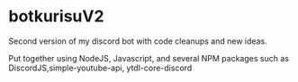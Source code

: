 # botkurisuV2

Second version of my discord bot with code cleanups and new ideas.

Put together using NodeJS, Javascript, and several NPM packages such as DiscordJS,simple-youtube-api, ytdl-core-discord
